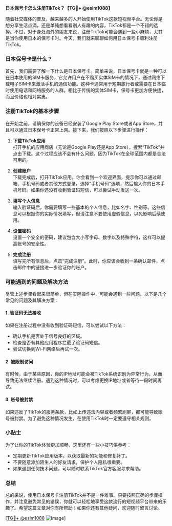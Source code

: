 **日本保号卡怎么注册TikTok？【TG💪+ @esim1088】**

随着社交媒体的普及，越来越多的人开始使用TikTok这款短视频平台。无论你是想分享生活点滴，还是单纯想看看别人有趣的内容，TikTok都是一个不错的选择。不过，对于身处海外的朋友来说，注册TikTok可能会遇到一些小麻烦，尤其是当你使用日本的保号卡时。今天，我们就来聊聊如何用日本保号卡顺利注册TikTok。

### 日本保号卡是什么？

首先，我们需要了解一下什么是日本保号卡。简单来说，日本保号卡就是一种可以在日本使用的SIM卡服务，它允许用户在不购买实体SIM卡的情况下，通过网络下载电子SIM卡来激活手机的通信功能。这种卡通常用于短期旅行者或需要在日本临时使用电话和网络服务的人群。相比于传统的实体SIM卡，保号卡更加方便快捷，而且价格也相对实惠。

### 注册TikTok的基本步骤

在开始之前，请确保你的设备已经安装了Google Play Store或者App Store，并且可以通过日本保号卡正常上网。接下来，我们按照以下步骤进行操作：

1. **下载TikTok应用**  
   打开手机的应用商店（无论是Google Play还是App Store），搜索“TikTok”并点击下载。这个过程应该不会有什么问题，因为TikTok在全球范围内都是合法可用的。

2. **创建账户**  
   下载完成后，打开TikTok应用。你会看到一个欢迎界面，提示你可以通过邮箱、手机号码或者其他方式登录。选择“手机号码”选项，然后输入你的日本手机号码。如果你还没有收到验证码短信，可以尝试手动发送一次。

3. **填写个人信息**  
   输入验证码后，你需要填写一些基本的个人信息，比如名字、性别等。这些信息可以根据你的实际情况填写，但请注意不要使用虚假信息，以免影响后续使用。

4. **设置密码**  
   设置一个安全的密码，建议包含大小写字母、数字以及特殊字符，这样可以提高账号的安全性。

5. **完成注册**  
   填写完所有信息后，点击“完成注册”。此时，你应该会收到一条确认邮件，点击邮件中的链接进一步验证你的账户。

### 可能遇到的问题及解决方法

尽管上述步骤看起来很简单，但在实际操作中，可能会遇到一些问题。以下是几个常见的问题及其解决方案：

#### 1. 验证码无法接收
如果在注册过程中没有收到验证码短信，可以尝试以下方法：
- 确认手机是否处于信号良好的区域。
- 检查是否有其他应用程序拦截了验证码短信。
- 尝试切换到Wi-Fi网络后再试一次。

#### 2. 被限制访问
有时候，由于某些原因，你的IP地址可能会被TikTok系统识别为异常行为，从而导致无法继续注册。遇到这种情况时，可以考虑更换IP地址或者等待一段时间再试。

#### 3. 账号被封禁
如果违反了TikTok的服务条款，比如上传违法内容或者频繁刷屏，都可能导致账号被封禁。为了避免这种情况发生，在使用TikTok时一定要遵守相关规则。

### 小贴士

为了让你的TikTok体验更加顺畅，这里还有一些小技巧供参考：
- 定期更新TikTok应用版本，以获取最新的功能和修复补丁。
- 不要随意添加陌生人的好友请求，保护个人隐私很重要。
- 如果遇到任何技术问题，可以随时联系TikTok官方客服寻求帮助。

### 总结

总的来说，使用日本保号卡注册TikTok并不是一件难事。只要按照正确的步骤操作，并注意避免常见的错误，你就可以轻松地享受这款流行的短视频平台带来的乐趣了。希望这篇文章对你有所帮助！如果你还有其他疑问，欢迎随时留言讨论。

[[TG💪+ @esim1088](https://t.me/s/esim1088) ![Image](https://i.postimg.cc/4NQfJmqS/Snipaste-2025-05-13-00-14-12.png)]